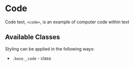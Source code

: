 # Code
Code text, `<code>`, is an example of computer code within text

## Available Classes
Styling can be applied in the following ways:

* `.base__code` - class
